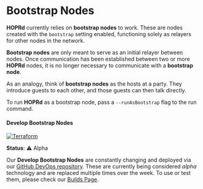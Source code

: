 <!-- ---
description: An introduction to bootstrap nodes inside HOPR Chat
--- -->

# Bootstrap Nodes

**HOPRd** currently relies on **bootstrap nodes** to work. These are nodes created with the `bootstrap` setting enabled, functioning solely as relayers for other nodes in the network.

**Bootstrap nodes** are only meant to serve as an initial relayer between nodes. Once communication has been established between two or more **HOPRd** nodes, it is no longer necessary to communicate with a **bootstrap node**.

As an analogy, think of **bootstrap nodes** as the hosts at a party. They introduce guests to each other, and those guests can then talk directly.

To run **HOPRd** as a bootstrap node, pass a `--runAsBootstrap` flag to the run command.

<!-- ## Available Bootstrap Nodes

Feel free to use any \(or all\) of the following URLs as your `BOOTSTRAP_SERVERS` parameter in your **HOPR Chat** Docker image. Each of our **Bootstrap Nodes** are located in different countries and serve a specific environment.

### 🇨🇭 Switzerland

#### Testnet Bootstrap Nodes

[![Terraform](https://github.com/hoprnet/hopr-devops/workflows/Terraform/badge.svg)](https://github.com/hoprnet/hopr-devops/workflows/Terraform/badge.svg)

**Status**: ✅ Beta

Our **Testnet Bootstrap Nodes** are fixed and deployed via our [GitHub DevOps repository](https://github.com/hoprnet/hopr-devops). These are currently being considered _beta_ technology and might be replaced at different times. However, we will notify our users when doing so via our [Telegram Channel](http://t.me/hoprnet).

{% tabs %}
{% tab title="ch-t-01" %}

```text
/dns4/ch-test-01.hoprnet.io/tcp/9091/p2p/16Uiu2HAmMUwDHzmFJaATzQPUFgzry5oxvSgWF2Vc553HCpekC4qU
```

{% endtab %}

{% tab title="ch-t-02" %}

```text
/dns4/ch-test-02.hoprnet.io/tcp/9091/p2p/16Uiu2HAmVFVHwJs7EqeRUtY6EZTtv379CiwvJgdsDfmdywbKfgAq
```

{% endtab %}
{% endtabs %}

These nodes are behind HOPR Services AG DNS registry. In case you want to directly access them without the DNS request, you can simply pass these directly.

{% tabs %}
{% tab title="ch-t-01 \(no-dns\)" %}

```text
/ip4/34.65.36.154/tcp/9091/p2p/16Uiu2HAmMUwDHzmFJaATzQPUFgzry5oxvSgWF2Vc553HCpekC4qU
```

{% endtab %}

{% tab title="ch-t-02 \(no-dns\)" %}

```
/ip4/34.65.198.231/tcp/9091/p2p/16Uiu2HAmVFVHwJs7EqeRUtY6EZTtv379CiwvJgdsDfmdywbKfgAq
```

{% endtab %}
{% endtabs %} -->

#### Develop Bootstrap Nodes

[![Terraform](https://github.com/hoprnet/hopr-devops/workflows/Terraform/badge.svg)](https://github.com/hoprnet/hopr-devops/workflows/Terraform/badge.svg)

**Status**: ⚠️ Alpha

Our **Develop Bootstrap Nodes** are constantly changing and deployed via our [GitHub DevOps repository](https://github.com/hoprnet/hopr-devops). These are currently being considered _alpha_ technology and are replaced multiple times over the week. To use or test them, please check our [Builds Page](https://github.com/hoprnet/hopr-devops/actions?query=workflow%3ATerraform).
